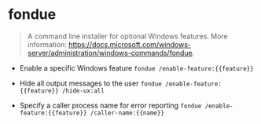 # fondue
> A command line installer for optional Windows features.
> More information: <https://docs.microsoft.com/windows-server/administration/windows-commands/fondue>.

- Enable a specific Windows feature
`fondue /enable-feature:{{feature}}`

- Hide all output messages to the user
`fondue /enable-feature:{{feature}} /hide-ux:all`

- Specify a caller process name for error reporting
`fondue /enable-feature:{{feature}} /caller-name:{{name}}`
